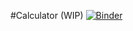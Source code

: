 #Calculator (WIP)
[![Binder](http://mybinder.org/badge.svg)](http://mybinder.org/repo/kran6a/Jupyter-calculator)
